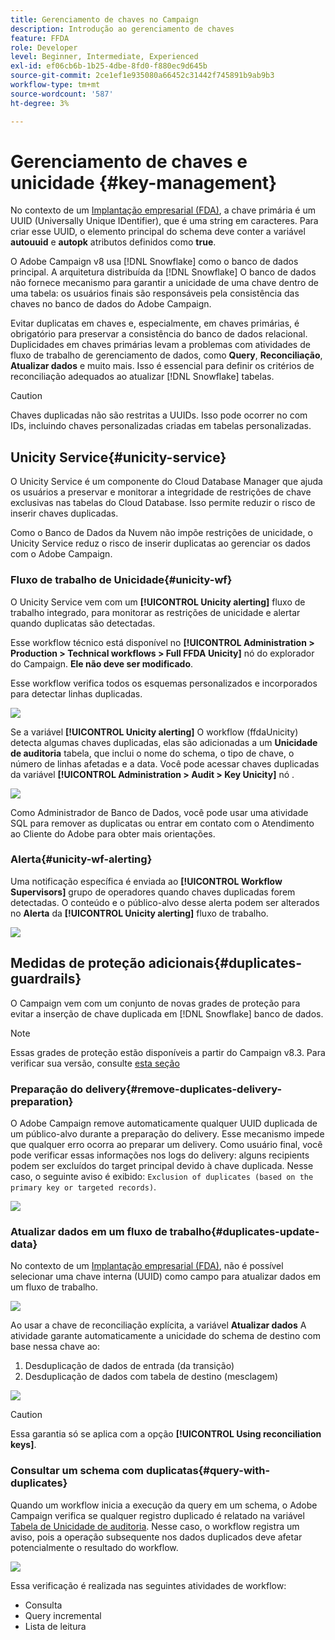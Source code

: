 ```yaml
---
title: Gerenciamento de chaves no Campaign
description: Introdução ao gerenciamento de chaves
feature: FFDA
role: Developer
level: Beginner, Intermediate, Experienced
exl-id: ef06cb6b-1b25-4dbe-8fd0-f880ec9d645b
source-git-commit: 2ce1ef1e935080a66452c31442f745891b9ab9b3
workflow-type: tm+mt
source-wordcount: '587'
ht-degree: 3%

---
```


# Gerenciamento de chaves e unicidade {#key-management}

No contexto de um [Implantação empresarial (FDA)](enterprise-deployment.md), a chave primária é um UUID (Universally Unique IDentifier), que é uma string em caracteres. Para criar esse UUID, o elemento principal do schema deve conter a variável **autouuid** e **autopk** atributos definidos como **true**.

O Adobe Campaign v8 usa [!DNL Snowflake] como o banco de dados principal. A arquitetura distribuída da [!DNL Snowflake] O banco de dados não fornece mecanismo para garantir a unicidade de uma chave dentro de uma tabela: os usuários finais são responsáveis pela consistência das chaves no banco de dados do Adobe Campaign.

Evitar duplicatas em chaves e, especialmente, em chaves primárias, é obrigatório para preservar a consistência do banco de dados relacional. Duplicidades em chaves primárias levam a problemas com atividades de fluxo de trabalho de gerenciamento de dados, como **Query**, **Reconciliação**, **Atualizar dados** e muito mais. Isso é essencial para definir os critérios de reconciliação adequados ao atualizar [!DNL Snowflake] tabelas.


>[!CAUTION]
>
>Chaves duplicadas não são restritas a UUIDs. Isso pode ocorrer no com IDs, incluindo chaves personalizadas criadas em tabelas personalizadas.


## Unicity Service{#unicity-service}

O Unicity Service é um componente do Cloud Database Manager que ajuda os usuários a preservar e monitorar a integridade de restrições de chave exclusivas nas tabelas do Cloud Database. Isso permite reduzir o risco de inserir chaves duplicadas.

Como o Banco de Dados da Nuvem não impõe restrições de unicidade, o Unicity Service reduz o risco de inserir duplicatas ao gerenciar os dados com o Adobe Campaign.

### Fluxo de trabalho de Unicidade{#unicity-wf}

O Unicity Service vem com um **[!UICONTROL Unicity alerting]** fluxo de trabalho integrado, para monitorar as restrições de unicidade e alertar quando duplicatas são detectadas.

Esse workflow técnico está disponível no **[!UICONTROL Administration > Production > Technical workflows > Full FFDA Unicity]** nó do explorador do Campaign. **Ele não deve ser modificado**.

Esse workflow verifica todos os esquemas personalizados e incorporados para detectar linhas duplicadas.

![](assets/unicity-alerting-wf.png)

Se a variável **[!UICONTROL Unicity alerting]** O workflow (ffdaUnicity) detecta algumas chaves duplicadas, elas são adicionadas a um **Unicidade de auditoria** tabela, que inclui o nome do schema, o tipo de chave, o número de linhas afetadas e a data. Você pode acessar chaves duplicadas da variável **[!UICONTROL Administration > Audit > Key Unicity]** nó .

![](assets/unicity-table.png)

Como Administrador de Banco de Dados, você pode usar uma atividade SQL para remover as duplicatas ou entrar em contato com o Atendimento ao Cliente do Adobe para obter mais orientações.

### Alerta{#unicity-wf-alerting}

Uma notificação específica é enviada ao **[!UICONTROL Workflow Supervisors]** grupo de operadores quando chaves duplicadas forem detectadas. O conteúdo e o público-alvo desse alerta podem ser alterados no **Alerta** da **[!UICONTROL Unicity alerting]** fluxo de trabalho.

![](assets/wf-alert-activity.png)


## Medidas de proteção adicionais{#duplicates-guardrails}

O Campaign vem com um conjunto de novas grades de proteção para evitar a inserção de chave duplicada em [!DNL Snowflake] banco de dados.

>[!NOTE]
>
>Essas grades de proteção estão disponíveis a partir do Campaign v8.3. Para verificar sua versão, consulte [esta seção](../start/compatibility-matrix.md#how-to-check-your-campaign-version-and-buildversion)

### Preparação do delivery{#remove-duplicates-delivery-preparation}

O Adobe Campaign remove automaticamente qualquer UUID duplicada de um público-alvo durante a preparação do delivery. Esse mecanismo impede que qualquer erro ocorra ao preparar um delivery. Como usuário final, você pode verificar essas informações nos logs do delivery: alguns recipients podem ser excluídos do target principal devido à chave duplicada. Nesse caso, o seguinte aviso é exibido: `Exclusion of duplicates (based on the primary key or targeted records)`.

![](assets/exclusion-duplicates-log.png)

### Atualizar dados em um fluxo de trabalho{#duplicates-update-data}

No contexto de um [Implantação empresarial (FDA)](enterprise-deployment.md), não é possível selecionar uma chave interna (UUID) como campo para atualizar dados em um fluxo de trabalho.

![](assets/update-data-no-internal-key.png)

Ao usar a chave de reconciliação explícita, a variável **Atualizar dados** A atividade garante automaticamente a unicidade do schema de destino com base nessa chave ao:

1. Desduplicação de dados de entrada (da transição)
1. Desduplicação de dados com tabela de destino (mesclagem)


![](assets/update-data-deduplicate.png)

>[!CAUTION]
>
>Essa garantia só se aplica com a opção **[!UICONTROL Using reconciliation keys]**.


### Consultar um schema com duplicatas{#query-with-duplicates}

Quando um workflow inicia a execução da query em um schema, o Adobe Campaign verifica se qualquer registro duplicado é relatado na variável [Tabela de Unicidade de auditoria](#unicity-wf). Nesse caso, o workflow registra um aviso, pois a operação subsequente nos dados duplicados deve afetar potencialmente o resultado do workflow.

![](assets/query-with-duplicates.png)

Essa verificação é realizada nas seguintes atividades de workflow:

* Consulta
* Query incremental
* Lista de leitura